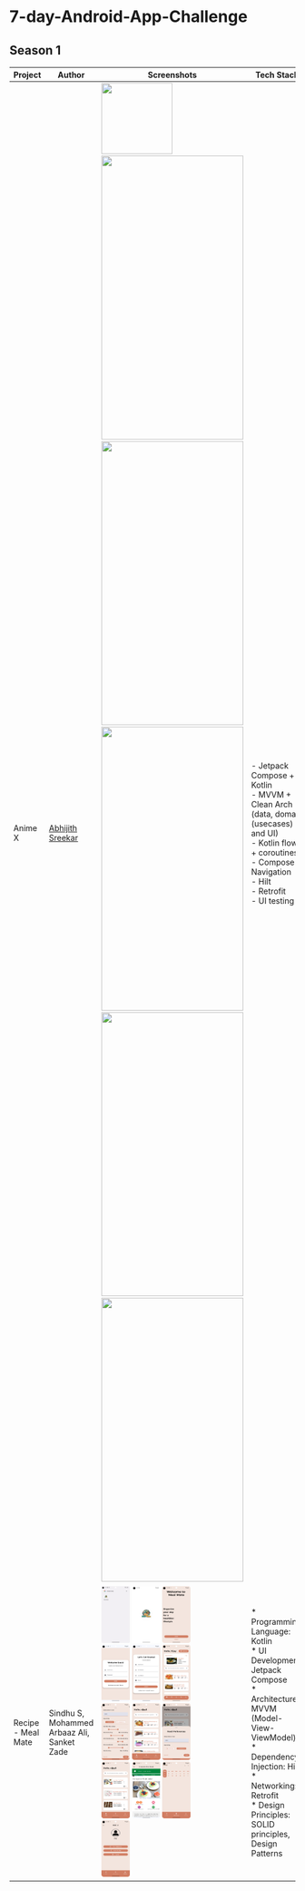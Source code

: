 # 7-day-Android-App-Challenge

## Season 1
| Project  | Author                           | Screenshots                                                                                                                                                                                                                                      | Tech Stack                                                                                                                            |
|----------|----------------------------------|-------------------------------------------------------------------------------------------------------------------------------------------------------------------------------------------------------------------------------------------------|---------------------------------------------------------------------------------------------------------------------------------------|
| Anime X  | [Abhijith Sreekar](@nasreekar)   | <img src="https://github.com/user-attachments/assets/033079e5-4c3a-483d-ac88-74c3c616ad48" width="125" height="125" /><br><img src="https://github.com/user-attachments/assets/4b5f8d00-cdb1-4c84-aa0d-4d41c1f61e75" width="250" height="500" /><br><img src="https://github.com/user-attachments/assets/8364a81a-1625-40ae-8fb3-add3fd9a67fa" width="250" height="500" /><br><img src="https://github.com/user-attachments/assets/bba0d8a5-f98f-480f-8b7b-cae5fce7abb8" width="250" height="500" /><br><img src="https://github.com/user-attachments/assets/e0d45f88-ddce-45ba-9732-b4ae98339328" width="250" height="500" /><br><img src="https://github.com/user-attachments/assets/2bfb54b6-37eb-4af7-940f-ce7849a24f94" width="250" height="500" /> | - Jetpack Compose + Kotlin<br>- MVVM + Clean Arch (data, domain (usecases) and UI)<br>- Kotlin flows + coroutines<br>- Compose Navigation<br>- Hilt<br>- Retrofit<br>- UI testing |
| Recipe - Meal Mate  | Sindhu S, Mohammed Arbaaz Ali, Sanket Zade | <img src="./meal_mate/readme/launcher_icon.png" width="50" height="100"  alt="Launcher Icon"/> <img src="./meal_mate/readme/splash.png" width="50" height="100" alt="Splash Screen" /> <img src="./meal_mate/readme/start.png" width="50" height="100" alt="Start Screen" /> <br> <img src="./meal_mate/readme/login.png" width="50" height="100" alt="Login Screen" /> <img src="./meal_mate/readme/signup.png" width="50" height="100" alt="Signup Screen" /> <img src="./meal_mate/readme/home_screen.png" width="50" height="100" alt="Home Screen" /> <br> <img src="./meal_mate/readme/food_prefs_nutrients.png" width="50" height="100" alt="Recipe Detail Screen"/> <img src="./meal_mate/readme/searched_by_nutrients.png" width="50" height="100" alt="Recipe Detail Screen"/> <img src="./meal_mate/readme/ingredients.png" width="50" height="100" alt="Recipe Detail Screen"/> <br> <img src="./meal_mate/readme/searched_by_ingredients.png" width="50" height="100" alt="Recipe Detail Screen"/> <img src="./meal_mate/readme/home_details_web_view.png" width="50" height="100" alt="Recipe Detail Screen"/> <img src="./meal_mate/readme/meal_plan.png" width="50" height="100" alt="Recipe Detail Screen"/> <br> <img src="./meal_mate/readme/profile_tab.png" width="50" height="100" alt="Recipe Detail Screen"/>    | * Programming Language: Kotlin <br> * UI Development: Jetpack Compose <br> * Architecture: MVVM (Model-View-ViewModel) <br> * Dependency Injection: Hilt <br> * Networking: Retrofit <br> * Design Principles: SOLID principles, Design Patterns |
